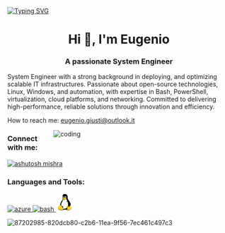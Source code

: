 [![Typing SVG](https://readme-typing-svg.demolab.com/?lines=Hello+World;This+is+My+Github)](https://git.io/typing-svg)


<h1 align="center">Hi 👋, I'm Eugenio</h1>
<h3 align="center">A passionate System Engineer</h3>

  <div class="about-me">
    <p>System Engineer with a strong background in deploying, and optimizing scalable IT infrastructures. Passionate about open-source technologies, Linux, Windows, and automation, with expertise in Bash, PowerShell, virtualization, cloud platforms, and networking. Committed to delivering high-performance, reliable solutions through innovation and efficiency.</p>
  </div>
  <p class="contact"> How to reach me: <a href="mailto:eugenio.giusti@outlook.it">eugenio.giusti@outlook.it</a></p>
</body>
</html>
<img align="right" alt="coding" width="400" src="https://user-images.githubusercontent.com/55389276/140866485-8fb1c876-9a8f-4d6a-98dc-08c4981eaf70.gif">


<h3 align="left">Connect with me:</h3>
<p align="left">
<a href="https://www.linkedin.com/in/eugenio-giusti/" target="_blank"><img align="center" src="https://raw.githubusercontent.com/rahuldkjain/github-profile-readme-generator/master/src/images/icons/Social/linked-in-alt.svg" alt="ashutosh mishra" height="30" width="40" /></a>
</p>

<h3 align="left">Languages and Tools:</h3>
<p align="left"> <a href="https://azure.microsoft.com/en-in/" target="_blank" rel="noreferrer"> <img src="https://www.vectorlogo.zone/logos/microsoft_azure/microsoft_azure-icon.svg" alt="azure" width="40" height="40"/> </a> <a href="https://www.gnu.org/software/bash/" target="_blank" rel="noreferrer"> <img src="https://www.vectorlogo.zone/logos/gnu_bash/gnu_bash-icon.svg" alt="bash" width="40" height="40"/> </a> </a> <a href="https://www.linux.org/" target="_blank" rel="noreferrer"> <img src="https://raw.githubusercontent.com/devicons/devicon/master/icons/linux/linux-original.svg" alt="linux" width="40" height="40"/> </a>

![87202985-820dcb80-c2b6-11ea-9f56-7ec461c497c3](https://user-images.githubusercontent.com/95194894/198886428-259972b1-1b91-495c-811c-5810267d0878.gif)
